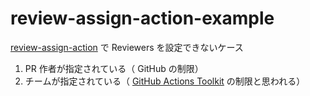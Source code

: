 # review-assign-action-example

[review-assign-action](https://github.com/hkusu/review-assign-action) で Reviewers を設定できないケース

1. PR 作者が指定されている（ GitHub の制限）
2. チームが指定されている（ [GitHub Actions Toolkit](https://github.com/actions/toolkit) の制限と思われる）

